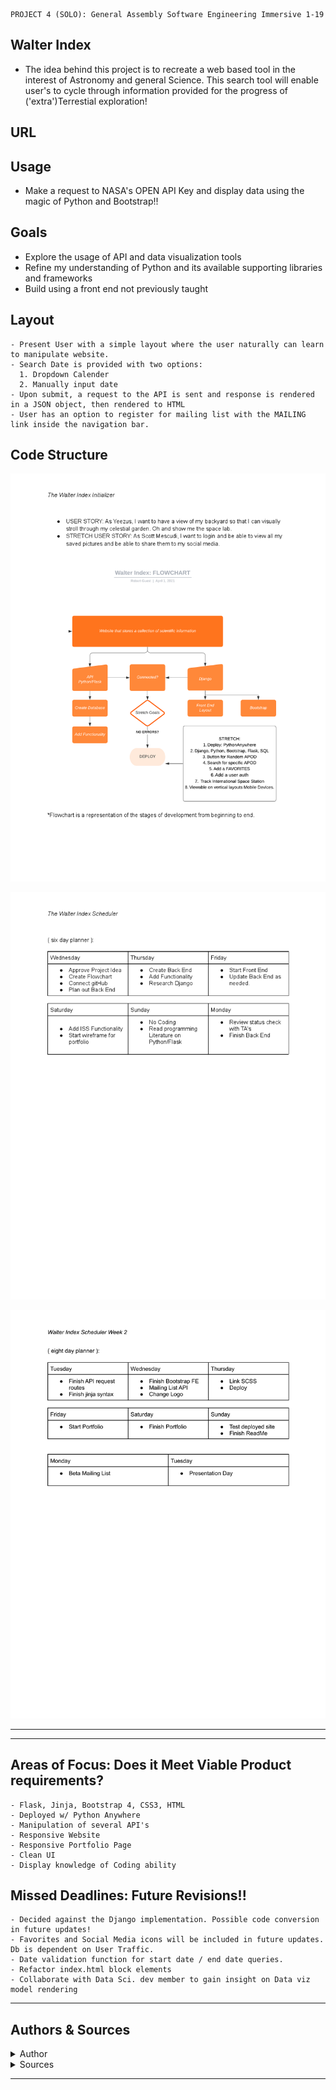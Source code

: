 ```
PROJECT 4 (SOLO): General Assembly Software Engineering Immersive 1-19
```
## Walter Index
- The idea behind this project is to recreate a web based tool in the interest of Astronomy and general Science. This search tool will enable user's to cycle through information provided for the progress of ('extra')Terrestial exploration!

## URL


## Usage
- Make a request to NASA's OPEN API Key and display data using the magic of Python and Bootstrap!!

## Goals
- Explore the usage of API and data visualization tools
- Refine my understanding of Python and its available supporting libraries and frameworks
- Build using a front end not previously taught

## Layout
```
- Present User with a simple layout where the user naturally can learn to manipulate website.
- Search Date is provided with two options:
  1. Dropdown Calender
  2. Manually input date
- Upon submit, a request to the API is sent and response is rendered in a JSON object, then rendered to HTML
- User has an option to register for mailing list with the MAILING link inside the navigation bar. 
```

## Code Structure

![alt text](api/static/images/Planner.png)

![alt text](api/static/images/scheduler.png)

![alt text](api/static/images/scheduler2.png)
- - - - 

- - - - 
## Areas of Focus: Does it Meet Viable Product requirements?

```
- Flask, Jinja, Bootstrap 4, CSS3, HTML
- Deployed w/ Python Anywhere
- Manipulation of several API's  
- Responsive Website
- Responsive Portfolio Page 
- Clean UI
- Display knowledge of Coding ability
```

## Missed Deadlines: Future Revisions!!

```
- Decided against the Django implementation. Possible code conversion in future updates!
- Favorites and Social Media icons will be included in future updates. Db is dependent on User Traffic.
- Date validation function for start date / end date queries.
- Refactor index.html block elements
- Collaborate with Data Sci. dev member to gain insight on Data viz model rendering
```
- - - -
## Authors & Sources
<details>
  <summary>Author</summary>
  <p>
    :bust_in_silhouette: Software Engineer: Robert 'rikk' Guest
  </p>
</details>
<details>
  <summary>Sources</summary>
  <p>
    :exclamation:Phil Winchester, Ben Manning, John Jacobs, Glenn Brown, Raahima Ahmed, & Ron Myers:exclamation:
  </p>
  <p>
    :exclamation:API keys provided by NASA Open API - [NASA Open API](https://api.nasa.gov)
  </p>
  <p>
    :exclamation:API keys provided by OPEN NOTIFY - [OPEN NOTIFY ORG](http://open-notify.org/)
  </p>
  <p>
  :exclamation:Data Visualization tool provided by Leaflet - [Leaflet JS](https://leafletjs.com/)
  </p>
  <p>
  :exclamation: Mapping Tools provided by MapBox - [MapBox](https://www.mapbox.com/)
  </p>
  <p>
  :exclamation:API keys provided by Mail Jet - [Mail API](http://www.mailjet.com/)
  </p>
  <p>
  :exclamation:Logo made using Inkscape
  </p>
  <p>
    :exclamation:Stack Overflow: Date Picker Widget with Flask - [solvedBy Doobeh](https://stackoverflow.com/questions/26057710/datepickerwidget-with-flask-flask-admin-and-wtforms)
  </p>
  <p>
    :exclamation:Bootstrap Docs, Jinja Docs, Flask Docs, [YT channel] Creators: Code Jana, FrontEndFunn,  
  </p>
</details>

- - - -

